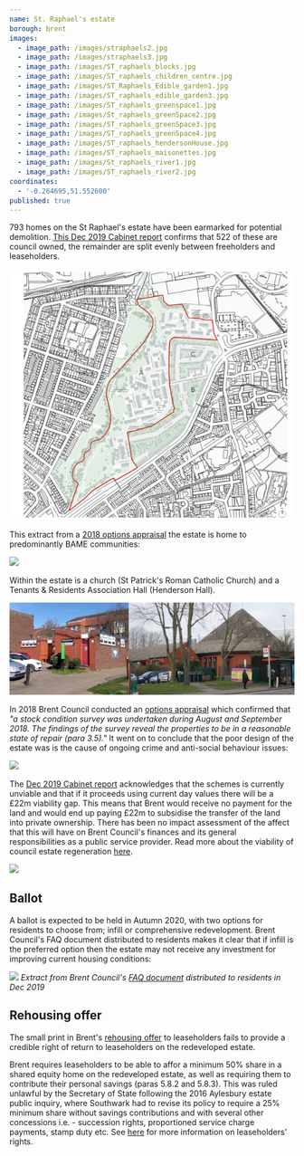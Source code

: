 ```yaml
---
name: St. Raphael's estate
borough: brent
images:
  - image_path: /images/straphaels2.jpg
  - image_path: /images/straphaels3.jpg
  - image_path: /images/ST_raphaels_blocks.jpg
  - image_path: /images/ST_raphaels_children_centre.jpg
  - image_path: /images/ST_Raphaels_Edible_garden1.jpg
  - image_path: /images/ST_raphaels_edible_garden3.jpg
  - image_path: /images/ST_raphaels_greenspace1.jpg
  - image_path: /images/St_raphaels_greenSpace2.jpg
  - image_path: /images/ST_raphaels_greenSpace3.jpg
  - image_path: /images/ST_raphaels_greenSpace4.jpg
  - image_path: /images/ST_raphaels_hendersonHouse.jpg
  - image_path: /images/ST_raphaels_maisonettes.jpg
  - image_path: /images/St_raphaels_river1.jpg
  - image_path: /images/ST_raphaels_river2.jpg
coordinates:
  - '-0.264695,51.552600'
published: true
---
```

793 homes on the St Raphael's estate have been earmarked for potential demolition. [This Dec 2019 Cabinet report](http://democracy.brent.gov.uk/documents/s92415/09.%20Cabinet%20Report_Future%20St%20Raphaels%20Masterplanning_Final%2026%2011%2019.pdf) confirms that 522 of these are council owned, the remainder are split evenly between freeholders and leaseholders. 

![](/images/raphaelboundary.png)

This extract from a [2018 options appraisal](http://democracy.brent.gov.uk/documents/s74722/07.%20St%20Raphaels%20Estate%20Cabinet%20Report.pdf) the estate is home to predominantly BAME communities:

![](/images/bame.png)

Within the estate is a church (St Patrick's Roman Catholic Church) and a Tenants & Residents Association Hall (Henderson Hall).

![](/images/stpatrick.jpg)

In 2018 Brent Council conducted an [options appraisal](http://democracy.brent.gov.uk/documents/s74722/07.%20St%20Raphaels%20Estate%20Cabinet%20Report.pdf) which confirmed that _"a stock condition survey was undertaken during August and September 2018. The findings of the survey reveal the properties to be in a reasonable state of repair (para 3.5)."_ It went on to conclude that the poor design of the estate was is the cause of ongoing crime and anti-social behaviour issues:


![](/images/raphaelcrime.png)

The [Dec 2019 Cabinet report](http://democracy.brent.gov.uk/documents/s92415/09.%20Cabinet%20Report_Future%20St%20Raphaels%20Masterplanning_Final%2026%2011%2019.pdf) acknowledges that the schemes is currently unviable and that if it proceeds using current day values there will be a £22m viability gap. This means that Brent would receive no payment for the land and would end up paying £22m to subsidise the transfer of the land into private ownership. There has been no impact assessment of the affect that this will have on Brent Council's finances and its general responsibilities as a public service provider. Read more about the viability of council estate regeneration [here](/guide#viability). 

![](/images/viabilitygap.png)

## Ballot

A ballot is expected to be held in Autumn 2020, with two options for residents to choose from; infill or comprehensive redevelopment. Brent Council's FAQ document distributed to residents makes it clear that if infill is the preferred option then the estate may not receive any investment for improving current housing conditions:  

![](/images/st-raphaels-faq.png)
*Extract from Brent Council's [FAQ document](/images/st-raphaels-faq.pdf) distributed to residents in Dec 2019*

## Rehousing offer
The small print in Brent's [rehousing offer](http://democracy.brent.gov.uk/documents/s60550/Improving%20the%20Housing%20Offer%20for%20Tenants%20and%20Leaseholders.pdf) to leaseholders fails to provide a credible right of return to leaseholders on the redeveloped estate.

Brent requires leaseholders to be able to affor a minimum 50% share in a shared equity home on the redeveloped estate, as well as requiring them to contribute their personal savings (paras 5.8.2 and 5.8.3). This was ruled unlawful by the Secretary of State following the 2016 Aylesbury estate public inquiry, where Southwark had to revise its policy to require a 25% minimum share without savings contributions and with several other concessions i.e. - succession rights, proportioned service charge payments, stamp duty etc. See [here](https://regenwatch.github.io/guide/#leaseholders) for more information on leaseholders' rights.
